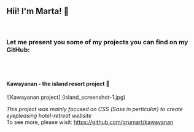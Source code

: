## Hii! I'm Marta! 👋
</br>

### Let me present you some of my projects you can find on my GitHub:
</br>
</br>

#### Kawayanan - the island resort project :palm_tree:
![Kawayanan project] (island_screenshot-1.jpg)

*This project was mainly focused on CSS (Sass in perticular) to create eyepleasing hotel-retreat website* </br>
To see more, please wisit: https://github.com/grumart/kawayanan 
